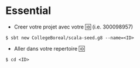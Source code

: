 # Essential

* Creer votre projet avec votre :id: (i.e. 300098957)

```
$ sbt new CollegeBoreal/scala-seed.g8 --name=<ID>
```

* Aller dans votre repertoire :id:

```
$ cd <ID>
```
